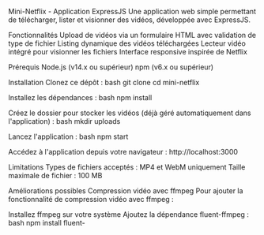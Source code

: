 Mini-Netflix - Application ExpressJS
Une application web simple permettant de télécharger, lister et visionner des vidéos, développée avec ExpressJS.

Fonctionnalités
Upload de vidéos via un formulaire HTML avec validation de type de fichier
Listing dynamique des vidéos téléchargées
Lecteur vidéo intégré pour visionner les fichiers
Interface responsive inspirée de Netflix


Prérequis
Node.js (v14.x ou supérieur)
npm (v6.x ou supérieur)

Installation
Clonez ce dépôt :
bash
git clone 
cd mini-netflix

Installez les dépendances :
bash
npm install

Créez le dossier pour stocker les vidéos (déjà géré automatiquement dans l'application) :
bash
mkdir uploads

Lancez l'application :
bash
npm start

Accédez à l'application depuis votre navigateur :
http://localhost:3000

Limitations
Types de fichiers acceptés : MP4 et WebM uniquement
Taille maximale de fichier : 100 MB

Améliorations possibles
Compression vidéo avec ffmpeg
Pour ajouter la fonctionnalité de compression vidéo avec ffmpeg :

Installez ffmpeg sur votre système
Ajoutez la dépendance fluent-ffmpeg :
bash
npm install fluent-
